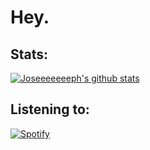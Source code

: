 # Hey.

## Stats:
[![Joseeeeeeeph's github stats](https://github-readme-stats.vercel.app/api?username=Joseeeeeeeph&include_all_commits=true&count_private=true&show_icons=true&line_height=20&title_color=FFFFFF&icon_color=FFFFFF&text_color=FFFFFF&bg_color=0D1117)](https://github.com/anuraghazra/github-readme-stats)

## Listening to:
[![Spotify](https://github-readme-remake.vercel.app/api/spotify)](https://open.spotify.com/user/6npripgupv327bfhx5bxn7x2p)
<br/>
